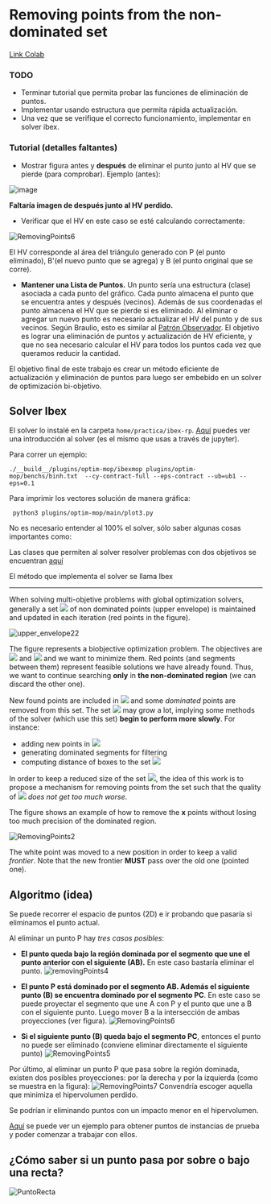 
Removing points from the non-dominated set
==
[Link Colab](https://colab.research.google.com/drive/1obOynZeZWc2APFXb01ckSTlT0T5mtXEZ?usp=sharing)

### TODO

+ Terminar tutorial que permita probar las funciones de eliminación de puntos. 
+ Implementar usando estructura que permita rápida actualización.
+ Una vez que se verifique el correcto funcionamiento, implementar en solver ibex.

### Tutorial (detalles faltantes)

* Mostrar figura antes y **después** de eliminar el punto junto al HV que se pierde (para comprobar).
Ejemplo (antes):

![image](https://i.imgur.com/dtwIAJ6.png)

**Faltaría imagen de después junto al HV perdido.**

* Verificar que el HV en este caso se esté calculando correctamente:

![RemovingPoints6](https://docs.google.com/drawings/d/e/2PACX-1vTcvvYJCAT8lhNVS9cfTyD0ISQW9vqGEPw0hNv3ev1yc3XDyXe_TjMUZl1S0KCRamwTdJXsyIHLosNt/pub?w=314&h=258)

El HV corresponde al área del triángulo generado con P (el punto eliminado), B'(el nuevo punto que se agrega) y B (el punto original que se corre).

- **Mantener una Lista de Puntos.** Un punto sería una estructura (clase) asociada a cada punto del gráfico. Cada punto almacena el punto que se encuentra antes y después (vecinos). Además de sus coordenadas el punto almacena el HV que se pierde si es eliminado.
Al  eliminar o agregar un nuevo punto es necesario actualizar el HV del punto y de sus vecinos.
Según Braulio, esto es similar al [Patrón Observador](https://es.wikipedia.org/wiki/Observer_(patr%C3%B3n_de_dise%C3%B1o)). El objetivo es lograr una eliminación de puntos y actualización de HV eficiente, y que no sea necesario calcular el HV para todos los puntos cada vez que queramos reducir la cantidad.

El objetivo final de este trabajo es crear un método eficiente de actualización y eliminación de puntos para luego ser embebido en un solver de optimización bi-objetivo.

Solver Ibex
---

El solver lo instalé en la carpeta `home/practica/ibex-rp`.
[Aquí](https://github.com/INFPUCV/ibex-lib/blob/ibexmop-plugin/plugins/optim-mop/README.md) puedes ver una introducción al solver (es el mismo que usas a través de jupyter).

Para correr un ejemplo:

    ./__build__/plugins/optim-mop/ibexmop plugins/optim-mop/benchs/binh.txt  --cy-contract-full --eps-contract --ub=ub1 --eps=0.1

Para imprimir los vectores solución de manera gráfica:

     python3 plugins/optim-mop/main/plot3.py

No es necesario entender al 100% el solver, sólo saber algunas cosas importantes como:

Las clases que permiten al solver resolver problemas con dos objetivos se encuentran [aquí](https://github.com/INFPUCV/ibex-lib/tree/ibexmop-plugin/plugins/optim-mop)

El método que implementa el solver se llama Ibex


----

When solving multi-objetive problems with global optimization solvers, generally a set  <img src="https://render.githubusercontent.com/render/math?math=\mathcal{S}"> of non dominated points (upper envelope) is maintained and updated in each iteration (red points in the figure).

![upper_envelope22](https://docs.google.com/drawings/d/e/2PACX-1vRxeuOBhvGK2PVezyfyONOW6Ni5eXio6NnUCc1sdKnMEiRrbRg-ZOBLYXr6KuTw4VrkdFz8Shy5Xp27/pub?w=343&h=294)

The figure represents a biobjective optimization problem. The objectives are <img src="https://render.githubusercontent.com/render/math?math=f_1"> and <img src="https://render.githubusercontent.com/render/math?math=f_2"> and we want to minimize them. Red points (and segments between them) represent feasible solutions we have already found. Thus, we want to continue searching **only** in **the non-dominated region** (we can discard the other one).

New found points are included in <img src="https://render.githubusercontent.com/render/math?math=\mathcal{S}"> and some *dominated* points are removed from this set.
The set <img src="https://render.githubusercontent.com/render/math?math=\mathcal{S}"> may grow a lot, implying some methods  of the solver (which use this set) **begin to perform more slowly**. For instance:
* adding new points in <img src="https://render.githubusercontent.com/render/math?math=\mathcal{S}">
* generating dominated segments for filtering
* computing distance of boxes to the set <img src="https://render.githubusercontent.com/render/math?math=\mathcal{S}">

In order to keep a reduced size of the set <img src="https://render.githubusercontent.com/render/math?math=\mathcal{S}">, the idea of this work is to propose a mechanism for removing points from the set such that the quality of <img src="https://render.githubusercontent.com/render/math?math=\mathcal{S}"> *does not get too much worse*.

The figure shows an example of how to remove the **x** points without losing too much precision of the dominated region.

![RemovingPoints2](https://docs.google.com/drawings/d/e/2PACX-1vQ5EIfHG4pa3i3pmU9CGyzkUraHe-HAqmyp2hTlEyULjNFZO5XxyECfLAW07WRstE1LBMEY2YB8bUC3/pub?w=300&h=250)

The white point was moved to a new position in order to keep a valid *frontier*.
Note that the new frontier **MUST** pass over the old one (pointed one).

Algoritmo (idea)
--
Se puede recorrer el espacio de puntos (2D) e ir probando que pasaría si eliminamos el punto actual.

Al eliminar un punto P hay *tres casos posibles*:

- **El punto queda bajo la región dominada por el segmento que une el punto anterior con el siguiente (AB).** En este caso bastaría eliminar el punto.
![removingPoints4](https://docs.google.com/drawings/d/e/2PACX-1vTiTodnzPGuWtjfQ5GjtgoBlvhylYt8GO7afn0q8VFxvL47W-h90kbrbzx_pynVHHZAL38IPmy2ZOFK/pub?w=235&h=204)

- **El punto P está dominado por el segmento AB. Además el siguiente punto (B) se encuentra dominado por el segmento PC**. En este caso se puede proyectar el segmento que une A con P y el punto que une a B con el siguiente punto. Luego mover B a la intersección de ambas proyecciones (ver figura).
![RemovingPoints6](https://docs.google.com/drawings/d/e/2PACX-1vTcvvYJCAT8lhNVS9cfTyD0ISQW9vqGEPw0hNv3ev1yc3XDyXe_TjMUZl1S0KCRamwTdJXsyIHLosNt/pub?w=314&h=258)

- **Si el siguiente punto (B) queda bajo el segmento PC**, entonces el punto no puede ser eliminado (conviene eliminar directamente el siguiente punto)
![RemovingPoints5](https://docs.google.com/drawings/d/e/2PACX-1vRUicavl0tVtv4_aBu65RXZeIFqx1iwlfZWB7fRwmeZV5Xo2H5ajaDqEH2gk6Fi61vMNchMlW1V_kzL/pub?w=351&h=245)

Por último, al eliminar un punto P que pasa sobre la región dominada, existen dos posibles proyecciones: por la derecha y por la izquierda (como se muestra en la figura):
![RemovingPoints7](https://docs.google.com/drawings/d/e/2PACX-1vRCu6UbrKm1LSVwaiTuKFeluSi_aAoRY4CSl-DGNI1Bc1w5uRkFsl-ixSIxodU4nFkTvdfr1rpgTunl/pub?w=403&h=245)
Convendría escoger aquella que minimiza el hipervolumen perdido.

Se podrían ir eliminando puntos con un impacto menor en el hipervolumen.



[Aquí](https://github.com/rilianx/Research/blob/main/ibexmop_rp/example.ipynb) se puede ver un ejemplo para obtener puntos de instancias de prueba y poder comenzar a trabajar con ellos.


¿Cómo saber si un punto pasa por sobre o bajo una recta?
--
![PuntoRecta](https://docs.google.com/drawings/d/e/2PACX-1vQRYR8NyJxqYsSgqzB25h7siR8vQcHwZ49bHAszUk0YDeQfY3daOpJz7swLbkPAYf9b4QRvedzenxwE/pub?w=628&h=314)
<!--stackedit_data:
eyJoaXN0b3J5IjpbLTU0NDU4NzY3OSwxMzM1MjE4OTYsMjI3NT
IzOTc3LC0yMTIwOTE2NjA0LC0xODA2ODAwNzgyLDE0MDk1Mjk4
MzAsNjQ0MDI1NjQsMTQ3MzIxMDQwMyw0MDY5NjI0NTEsLTczMj
g0NjE2NiwzNzU1NzM3MTcsLTE4OTA5MTE4MDUsOTkxMjY3MjAz
LDY2ODQ3Mjg5MiwtMTkzNjAxODk2MywxNjMzNjM1Mjk1LDE3Nz
c1MTU1OTgsMjEzMTIzNzAzOSwxMDU2NjM4Mjk2LC0xMDA2NzEz
MTU3XX0=
-->